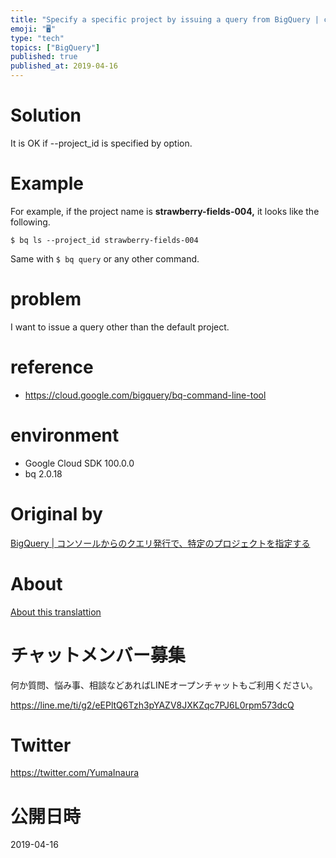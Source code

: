 ```yaml
---
title: "Specify a specific project by issuing a query from BigQuery | console"
emoji: "🖥"
type: "tech"
topics: ["BigQuery"]
published: true
published_at: 2019-04-16
---
```


# Solution 

It is OK if --project\_id is specified by option.

# Example 

For example, if the project name is **strawberry-fields-004,** it looks like the following.

`$ bq ls --project_id strawberry-fields-004`

 

Same with `$ bq query` or any other command.

# problem 

I want to issue a query other than the default project.

# reference 

- https://cloud.google.com/bigquery/bq-command-line-tool 

# environment 

- Google Cloud SDK 100.0.0 
- bq 2.0.18 


# Original by
[BigQuery | コンソールからのクエリ発行で、特定のプロジェクトを指定する](https://qiita.com/Yinaura/items/d9e94f28fcffb3cba530)

# About

[About this translattion](https://qiita.com/YumaInaura/items/7f6fd1e9310a6816469a)








<!-- Update From Qiita API -->

# チャットメンバー募集


何か質問、悩み事、相談などあればLINEオープンチャットもご利用ください。

https://line.me/ti/g2/eEPltQ6Tzh3pYAZV8JXKZqc7PJ6L0rpm573dcQ





# Twitter


https://twitter.com/YumaInaura


<!-- Update From Qiita API -->



# 公開日時

2019-04-16
